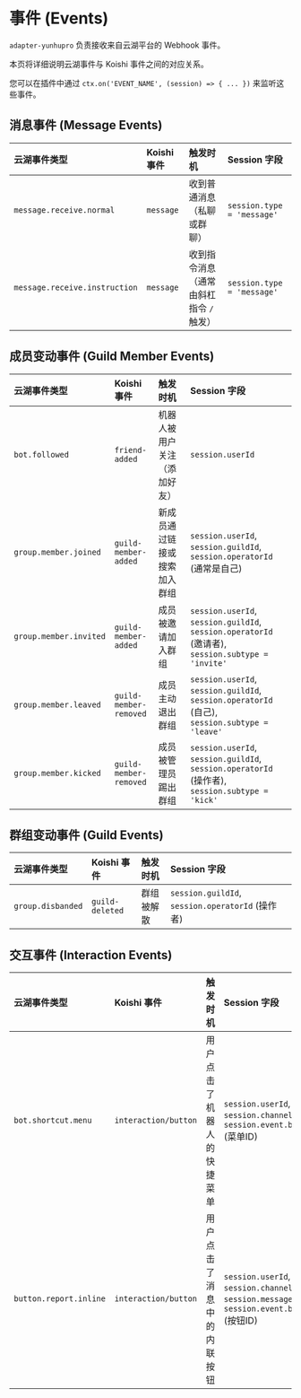 # 事件 (Events)

`adapter-yunhupro` 负责接收来自云湖平台的 Webhook 事件。

本页将详细说明云湖事件与 Koishi 事件之间的对应关系。

您可以在插件中通过 `ctx.on('EVENT_NAME', (session) => { ... })` 来监听这些事件。

## 消息事件 (Message Events)

| 云湖事件类型                  | Koishi 事件 | 触发时机                                | Session 字段               |
| :---------------------------- | :---------- | :-------------------------------------- | :------------------------- |
| `message.receive.normal`      | `message`   | 收到普通消息（私聊或群聊）              | `session.type = 'message'` |
| `message.receive.instruction` | `message`   | 收到指令消息（通常由斜杠指令 `/` 触发） | `session.type = 'message'` |


## 成员变动事件 (Guild Member Events)

| 云湖事件类型           | Koishi 事件            | 触发时机                     | Session 字段                                                                                     |
| :--------------------- | :--------------------- | :--------------------------- | :----------------------------------------------------------------------------------------------- |
| `bot.followed`         | `friend-added`         | 机器人被用户关注（添加好友） | `session.userId`                                                                                 |
| `group.member.joined`  | `guild-member-added`   | 新成员通过链接或搜索加入群组 | `session.userId`, `session.guildId`, `session.operatorId` (通常是自己)                           |
| `group.member.invited` | `guild-member-added`   | 成员被邀请加入群组           | `session.userId`, `session.guildId`, `session.operatorId` (邀请者), `session.subtype = 'invite'` |
| `group.member.leaved`  | `guild-member-removed` | 成员主动退出群组             | `session.userId`, `session.guildId`, `session.operatorId` (自己), `session.subtype = 'leave'`    |
| `group.member.kicked`  | `guild-member-removed` | 成员被管理员踢出群组         | `session.userId`, `session.guildId`, `session.operatorId` (操作者), `session.subtype = 'kick'`   |

## 群组变动事件 (Guild Events)

| 云湖事件类型      | Koishi 事件     | 触发时机   | Session 字段                                     |
| :---------------- | :-------------- | :--------- | :----------------------------------------------- |
| `group.disbanded` | `guild-deleted` | 群组被解散 | `session.guildId`, `session.operatorId` (操作者) |

## 交互事件 (Interaction Events)

| 云湖事件类型           | Koishi 事件          | 触发时机                   | Session 字段                                                                                   |
| :--------------------- | :------------------- | :------------------------- | :--------------------------------------------------------------------------------------------- |
| `bot.shortcut.menu`    | `interaction/button` | 用户点击了机器人的快捷菜单 | `session.userId`, `session.channelId`, `session.event.button.id` (菜单ID)                      |
| `button.report.inline` | `interaction/button` | 用户点击了消息中的内联按钮 | `session.userId`, `session.channelId`, `session.messageId`, `session.event.button.id` (按钮ID) |

